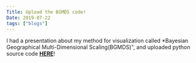 ```yaml
---
Title: Upload the BGMDS code!
Date: 2019-07-22
tags: ["blogs"]
---
```


I had a presentation about my method for visualization called *Bayesian Geographical Multi-Dimensional Scaling(BGMDS)", and uploaded python source code [**HERE**](https://github.com/hayato-n/BGMDS)!
